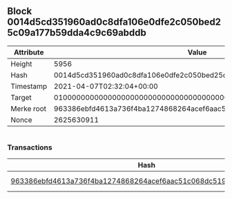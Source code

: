 ## Block 0014d5cd351960ad0c8dfa106e0dfe2c050bed25c09a177b59dda4c9c69abddb

Attribute | Value
--- | ---
Height | 5956
Hash | 0014d5cd351960ad0c8dfa106e0dfe2c050bed25c09a177b59dda4c9c69abddb
Timestamp | 2021-04-07T02:32:04+00:00
Target | 0100000000000000000000000000000000000000000000000000000000000000
Merke root | 963386ebfd4613a736f4ba1274868264acef6aac51c068dc51900d844e7a56db
Nonce | 2625630911

```

```

### Transactions

Hash | Amount
--- | ---
[963386ebfd4613a736f4ba1274868264acef6aac51c068dc51900d844e7a56db](963386ebfd4613a736f4ba1274868264acef6aac51c068dc51900d844e7a56db.md) | 10.00000000 SKEPTI 
